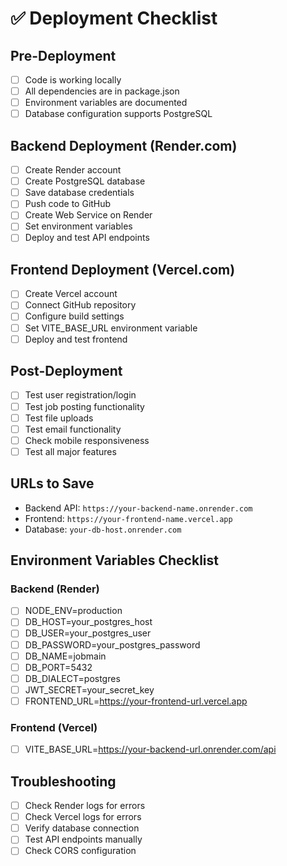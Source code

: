 # ✅ Deployment Checklist

## Pre-Deployment
- [ ] Code is working locally
- [ ] All dependencies are in package.json
- [ ] Environment variables are documented
- [ ] Database configuration supports PostgreSQL

## Backend Deployment (Render.com)
- [ ] Create Render account
- [ ] Create PostgreSQL database
- [ ] Save database credentials
- [ ] Push code to GitHub
- [ ] Create Web Service on Render
- [ ] Set environment variables
- [ ] Deploy and test API endpoints

## Frontend Deployment (Vercel.com)
- [ ] Create Vercel account
- [ ] Connect GitHub repository
- [ ] Configure build settings
- [ ] Set VITE_BASE_URL environment variable
- [ ] Deploy and test frontend

## Post-Deployment
- [ ] Test user registration/login
- [ ] Test job posting functionality
- [ ] Test file uploads
- [ ] Test email functionality
- [ ] Check mobile responsiveness
- [ ] Test all major features

## URLs to Save
- Backend API: `https://your-backend-name.onrender.com`
- Frontend: `https://your-frontend-name.vercel.app`
- Database: `your-db-host.onrender.com`

## Environment Variables Checklist
### Backend (Render)
- [ ] NODE_ENV=production
- [ ] DB_HOST=your_postgres_host
- [ ] DB_USER=your_postgres_user
- [ ] DB_PASSWORD=your_postgres_password
- [ ] DB_NAME=jobmain
- [ ] DB_PORT=5432
- [ ] DB_DIALECT=postgres
- [ ] JWT_SECRET=your_secret_key
- [ ] FRONTEND_URL=https://your-frontend-url.vercel.app

### Frontend (Vercel)
- [ ] VITE_BASE_URL=https://your-backend-url.onrender.com/api

## Troubleshooting
- [ ] Check Render logs for errors
- [ ] Check Vercel logs for errors
- [ ] Verify database connection
- [ ] Test API endpoints manually
- [ ] Check CORS configuration 